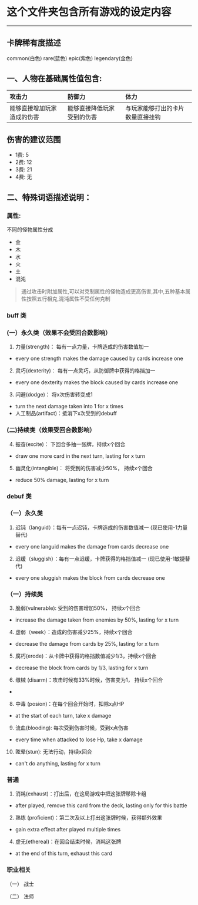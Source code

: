 # 这个文件夹包含所有游戏的设定内容
---
## 卡牌稀有度描述
common(白色)
rare(蓝色)
epic(紫色)
legendary(金色)

## 一、人物在基础属性值包含:  

| 攻击力 | 防御力 | 体力 |
|:-----|:-----|:-----|
|能够直接增加玩家造成的伤害|能够直接降低玩家受到的伤害|与玩家能够打出的卡片数量直接挂钩|

## 伤害的建议范围
- 1费: 5
- 2费: 12
- 3费: 21
- 4费: 无

## 二、特殊词语描述说明：
### 属性:
不同的怪物属性分成
- 金
- 木
- 水
- 火
- 土
- 混沌  
> 通过攻击时附加属性,可以对克制属性的怪物造成更高伤害,其中,五种基本属性按照五行相克,混沌属性不受任何克制

### buff 类
### (一）永久类（效果不会受回合数影响）
1. 力量(strength)： 每有一点力量，卡牌造成的伤害数值加一 
- every one strength makes the damage caused by cards increase one
2. 灵巧(dexterity)： 每有一点灵巧，从防御牌中获得的格挡加一
- every one dexterity makes the block caused by cards increase one
3. 闪避(dodge)： 将x次伤害转变成1 
- turn the next damage taken into 1 for x times 
- 人工制品(artifact)：抵消下x次受到的debuff

### (二)持续类（效果受回合数影响）
4. 振奋(excite)： 下回合多抽一张牌，持续x个回合  
- draw one more card in the next turn, lasting for x turn 
5. 幽灵化(intangible)： 将受到的伤害减少50%， 持续x个回合 
- reduce 50% damage, lasting for x turn

### debuf 类
### （一）永久类
1. 迟钝（languid）：每有一点迟钝，卡牌造成的伤害数值减一 (现已使用-1力量替代)
- every one languid makes the damage from cards decrease one
2. 迟缓（sluggish）：每有一点迟缓，卡牌获得的格挡值减一 (现已使用-1敏捷替代)
- every one sluggish makes the block from cards decrease one

### （一）持续类
3. 脆弱(vulnerable): 受到的伤害增加50%， 持续x个回合 
- increase the damage taken from enemies by 50%, lasting for x turn 
4. 虚弱（week）：造成的伤害减少25%，持续x个回合
- decrease the damage from cards by 25%, lasting for x turn
5. 腐朽(erode)：从卡牌中获得的格挡数值减少1/3，持续x个回合
- decrease the block from cards by 1/3, lasting for x turn 
6. 缴械 (disarm)：攻击时候有33%时候，伤害变为1， 持续x个回合
- 

8. 中毒 (posion)：在每个回合开始时，扣除x点HP
- at the start of each turn, take x damage
9. 流血(blooding): 每次受到伤害时候，受到x点伤害
- every time when attacked to lose Hp, take x damage
10. 眩晕(stun): 无法行动，持续x回合
- can't do anything, lasting for x turn

### 普通
1. 消耗(exhaust)：打出后，在这局游戏中把这张牌移除卡组
- after played, remove this card from the deck, lasting only for this battle
2. 熟练 (proficient)：第二次及以上打出这张牌时候，获得额外效果
- gain extra effect after played multiple times
4. 虚无(ethereal)：在回合结束时候，消耗这张牌
- at the end of this turn, exhaust this card


### 职业相关
（一） 战士

（二） 法师



